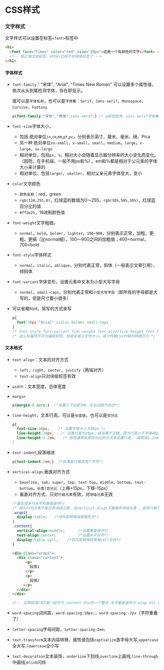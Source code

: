 # CSS样式

### 文字样式

文字样式可以设置在标签``<font>``标签中

```html
<h1>
  <font face="Times" color="red" size="20px">这是一个有颜色的文字</font> <!-- 这样也可以控制文字的显示 -->
  <!-- 现已淘汰该标签，xhtml已经不支持该标签了 -->
</h1>  
```



#### 字体样式

- ``font-family``："宋体",  "Arial", "Times New Roman"   可以设置多个属性值，依次从头到尾检测字体，存在即显示。

  值可以是``字体名称``，也可以是``字体集``：``Serif``，``Sans-serif``，``Monospace``，``Cursive``，``Fantasy``

  ```css
  p{font-family:"宋体","黑体",sans-serif;} /* p标签使用，sans-serif字体集下的宋体和黑体，并依次检测宋体和黑体，存在则使用该字体 */
  ```

- ``font-size``字体大小，

  - 包括 绝对单位``in``,``cm``,``mm``,``pt``,``pc``，分别表示英寸、厘米、毫米、磅、Pica
  -  另一种 绝对单位``xx-small``，``x-small``，``small``，``medium``，``large``，``x-large``，``xx-large``
  - 相对单位，包括``px``，``%``。相对大小会随着显示器分辨率的大小变化而变化。（因而，在手机端，一般不用px和%) 。em和%都是相对于父元素的字体大小来计算的
  - 相对单位，包括``larger``，``smaller``，相对父亲元素字体变大，变小

- ``color``文字颜色

  - ``颜色名称``：red，green
  - ``rgb(124,255,0)``，红绿蓝的数值为0～255，``rgb(10%,50%,30%)``，红绿蓝百分比的值
  - ``#ff2e25``，16进制颜色值

- ``font-weight``文字粗细，

  - ``normal``，``bold``，``bolder``，``lighter``，``100~900``，分别表示正常，加粗，更粗，更细（比normal细），100～900之间的加粗值；400=normal，700=bold

- ``font-style``字体样式

  - ``normal``，``italic``，``oblique``，分别代表正常，斜体（一般表示文章引用），倾斜体

- ``font-variant``字体变形，设置元素中文本为小型大写字母

  - ``normal``，``small-caps``，分别代表正常和``小型大写字母``（即所有的字母都是大写的，但是尺寸要小很多）

- 可以省略font，简写的方式来写

  ```css
  p{
    font:30px "Arial" italic bolder small-caps
  }
  /* font-style font-variant font-weight font-size/line-height font-family 值是有书写顺序的 ，并且以空格隔开*/
  /* 这么写虽然不符合编程规范，但是会减少文件大小，减少传输css时候的网络压力 */
  ```



#### 文本格式

- ``text-align``：文本的对齐方式
  - ``left``，``right``，``center``，``justify``（两端对齐）
  - ``text-align``只对块级标签有效
- ``width``：文本宽度，总体宽度
- ``margin``
  
  ```css 
  p{margin:0 auto;}  /*设置上下边距为0，左右边距为自动*/
  ```

- ``line-height``，文本行高，可以是``长度值``，也可以是``百分比``

  ```css
  p{
    font-size:40px;    /* 设置字体大小为40px */
    line-height:20px;   /* 设置行高为20px，该设置不正确，因为行高小于字体40px的大小，因而会造成重叠的情况 */
    line-height:1.2em;   /* 因而通常会用百分比的方式来设置行高， 通常是1.2em 的行高
  }
  ```

- ``text-indent``,段落缩进

  ```css
  p{text-indent:2em;}  /*段落首行缩进两个字符*/
  ```

- ``vertical-align``,垂直对齐方式

  - ``baseline``，``sub``，``super``，``top``，``text-top``，``middle``，``bottom``，``text-bottom``，``长度|百分比``（上移+15px，下移-15px）
  - 垂直对齐方式，只对``行级元素``有效，对``块级元素``无效

  ```css
  /*要实现多行水平和垂直居中*/ 
  /* 因为行内元素不能包含块级元素，且vertical-align不能操作块级元素 ，因而只能写成这样*/
  .wrap1{
    display:table;   /*将外层转换成表格形式*/
  }
  .content{
    vertical-align:middle;		/*设置垂直居中*/
    text-align:center;			/*设置水平对齐*/
    display:table-cell;    /*将内层转换成表格cell形式*/
  }
  ```

  ```html
  <div class="wrap1">
    <div class="content">
        <p>
          段落1
        </p>
      	<p>
          段落2
       </p>
    </div>
  </div>
  
  <!-- 这样段落1和2就一起作为.content div的一个整体 水平垂直居中于.wrap div 中了
  ```

- ``word-spacing``词间距，``word-spacing:10px;``，``word-spacing:-2px``（字符重叠了）

- ``letter-spacing``字母间距，``letter-spacing:2em;``

- ``text-transform``文本内容转换，属性值包括``captialize``首字母大写,``uppercase``全大写,``lowercase``全小写

- ``text-decoration``文本装饰，``underline``下划线,``overline``上画线,``line-through``中画线,``blink``闪烁